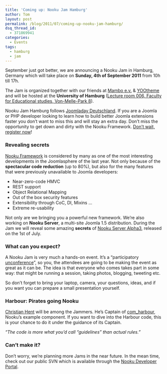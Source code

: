 ```yaml
---
title: 'Coming up: Nooku Jam Hamburg'
author: Tom
layout: post
permalink: /blog/2011/07/coming-up-nooku-jam-hamburg/
dsq_thread_id:
  - 371869941
categories:
  - Events
tags:
  - hamburg
  - jam
---
```

September just got better, we are announcing a Nooku Jam in Hamburg, Germany which will take place on **Sunday, 4th of September 2011** from 10h till 17h.

The Jam is organized together with our friends at [Mambo e.v.][1] & [YOOtheme][2] and will be hosted at the **University of Hamburg** ([Lecture room 006, Faculty for Educational studies, Von-Melle-Park 8][3]).

Nooku Jam Hamburg follows [Joomladay Deutschland][4]. If you are a Joomla or PHP developer looking to learn how to build better Joomla extensions faster you don’t want to miss this and will stay an extra day. Don’t miss the opportunity to get down and dirty with the Nooku Framework. [Don’t wait, register now][5]!

### <!--more-->

### Revealing secrets

[Nooku Framework][6] is considered by many as one of the most interesting developments in the Joomlasphere of the last year. Not only because of the **spectacular code reduction** (up to 80%), but also for the many features that were previously unavailable to Joomla developers:

*   Near-zero-code HMVC
*   REST support
*   Object Relational Mapping
*   Out of the box security features
*   Extensibility through CoC, DI, Mixins …
*   Extreme re-usability

Not only are we bringing you a powerful new framework. We&#8217;re also working on **Nooku Server**, a multi-site Joomla 1.5 distribution. During the Jam we will reveal some amazing **secrets** of [Nooku Server Alpha3][7], released on the 1st of July.

### What can you expect?

A Nooku Jam is very much a hands-on event. It&#8217;s a “participatory [unconference][8]”, so you, the attendees are going to be making the event as great as it can be. The idea is that everyone who comes takes part in some way: that might be running a session, taking photos, blogging, tweeting etc.

So don’t forget to bring your laptop, camera, your questions, ideas, and if you want you can prepare a small presentation yourself.

### Harbour: Pirates going Nooku

[Christian Hent][9] will be among the Jammers. He’s Captain of [com_harbour][10], Nooku’s example component. If you want to dive into the Harbour code, this is your chance to do it under the guidance of its Captain.

*“The code is more what you&#8217;d call &#8220;guidelines&#8221; than actual rules.”*

### Can’t make it?

Don’t worry, we’re planning more Jams in the near future. In the mean time, check out our public SVN which is available through the [Nooku Developer Portal][11].

 [1]: http://www.mamboev.de/
 [2]: http://www.yootheme.com/
 [3]: http://epb.uni-hamburg.de/de/node/3164
 [4]: http://www.joomladay.de/
 [5]: http://www.amiando.com/nj11hh.html
 [6]: http://www.nooku.org/framework.html
 [7]: http://blog.nooku.org/2011/07/2000-reasons-to-celebrate/
 [8]: http://en.wikipedia.org/wiki/Unconference
 [9]: http://blog.nooku.org/2010/12/how-i-became-a-nooku-contributor/
 [10]: http://www.assembla.com/spaces/nooku-examples/wiki/com_harbour
 [11]: http://code.nooku.org/